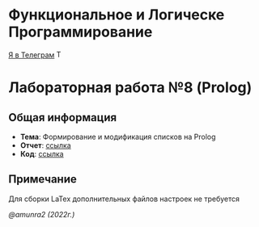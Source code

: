 # Функциональное и Логическе Программирование

[Я в Телеграм](https://t.me/amunra2) <img src="https://img.icons8.com/external-tal-revivo-shadow-tal-revivo/344/external-telegram-is-a-cloud-based-instant-messaging-and-voice-over-ip-service-logo-shadow-tal-revivo.png" alt="Telegram" width=15>

# Лабораторная работа №8 (Prolog)

## Общая информация

* **Тема**: Формирование и модификация списков на Prolog
* **Отчет**: [ссылка](./docs/falp_lab18.pdf)
* **Код**: [ссылка](./src/)


## Примечание

Для сборки LaTex дополнительных файлов настроек не требуется


_@amunra2 (2022г.)_
